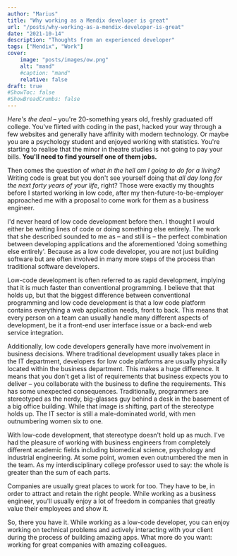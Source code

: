 ```yaml
---
author: "Marius"
title: "Why working as a Mendix developer is great"
url: "/posts/why-working-as-a-mendix-developer-is-great"
date: "2021-10-14"
description: "Thoughts from an experienced developer"
tags: ["Mendix", "Work"]
cover: 
    image: "posts/images/ow.png"
    alt: "mand"
    #caption: "mand"
    relative: false
draft: true
#ShowToc: false
#ShowBreadCrumbs: false
---
```


*Here's the deal* – you're 20-something years old, freshly graduated off college. You've flirted with coding in the past, hacked your way through a few websites and generally have affinity with modern technology. Or maybe you are a psychology student and enjoyed working with statistics. You're starting to realise that the minor in theatre studies is not going to pay your bills. **You'll need to find yourself one of them jobs.**

Then comes the question of *what in the hell am I going to do for a living?* Writing code is great but you don't see yourself doing that *all day long for the next forty years of your life*, right? Those were exactly my thoughts before I started working in low code, after my then-future-to-be-employer approached me with a proposal to come work for them as a business engineer.

I'd never heard of low code development before then. I thought I would either be writing lines of code or doing something else entirely. The work that she described sounded to me as – and still is – the perfect combination between developing applications and the aforementioned 'doing something else entirely'. Because as a low code developer, you are not just building software but are often involved in many more steps of the process than traditional software developers.

Low-code development is often referred to as rapid development, implying that it is much faster than conventional programming. I believe that that holds up, but that the biggest difference between conventional programming and low code development is that a low code platform contains everything a web application needs, front to back. This means that every person on a team can usually handle many different aspects of development, be it a front-end user interface issue or a back-end web service integration.

Additionally, low code developers generally have more involvement in business decisions. Where traditional development usually takes place in the IT department, developers for low code platforms are usually physically located within the business department. This makes a huge difference. It means that you don't get a list of requirements that business expects you to deliver – you collaborate with the business to define the requirements.
This has some unexpected consequences. Traditionally, programmers are stereotyped as the nerdy, big-glasses guy behind a desk in the basement of a big office building. While that image is shifting, part of the stereotype holds up. The IT sector is still a male-dominated world, with men outnumbering women six to one.

With low-code development, that stereotype doesn't hold up as much. I've had the pleasure of working with business engineers from completely different academic fields including biomedical science, psychology and industrial engineering. At some point, women even outnumbered the men in the team. As my interdisciplinary college professor used to say: the whole is greater than the sum of each parts.

Companies are usually great places to work for too. They have to be, in order to attract and retain the right people. While working as a business engineer, you'll usually enjoy a lot of freedom in companies that greatly value their employees and show it.

So, there you have it. While working as a low-code developer, you can enjoy working on technical problems and actively interacting with your client during the process of building amazing apps. What more do you want: working for great companies with amazing colleagues.